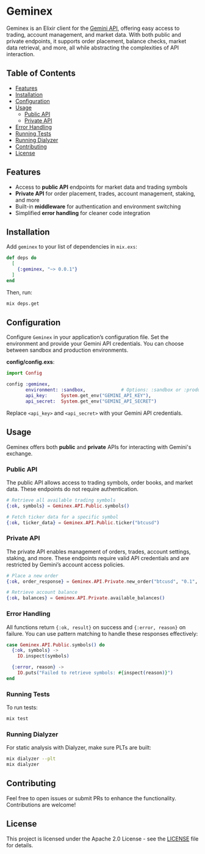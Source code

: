 # Geminex

Geminex is an Elixir client for the [Gemini API](https://docs.gemini.com/), offering easy access to trading, account management, and market data. With both public and private endpoints, it supports order placement, balance checks, market data retrieval, and more, all while abstracting the complexities of API interaction.

## Table of Contents
- [Features](#features)
- [Installation](#installation)
- [Configuration](#configuration)
- [Usage](#usage)
    - [Public API](#public-api)
    - [Private API](#private-api)
- [Error Handling](#error-handling)
- [Running Tests](#running-tests)
- [Running Dialyzer](#running-dialyzer)
- [Contributing](#contributing)
- [License](#license)

## Features

- Access to **public API** endpoints for market data and trading symbols
- **Private API** for order placement, trades, account management, staking, and more
- Built-in **middleware** for authentication and environment switching
- Simplified **error handling** for cleaner code integration

## Installation

Add `geminex` to your list of dependencies in `mix.exs`:

```elixir
def deps do
  [
    {:geminex, "~> 0.0.1"}
  ]
end
```

Then, run:

```bash
mix deps.get
```

## Configuration

Configure `Geminex` in your application’s configuration file. Set the environment and provide your Gemini API credentials. You can choose between sandbox and production environments.

**config/config.exs**:

```elixir
import Config

config :geminex,
       environment: :sandbox,             # Options: :sandbox or :production
       api_key:     System.get_env("GEMINI_API_KEY"),
       api_secret:  System.get_env("GEMINI_API_SECRET")
```

Replace `<api_key>` and `<api_secret>` with your Gemini API credentials.
## Usage

Geminex offers both **public** and **private** APIs for interacting with Gemini's exchange.

### Public API

The public API allows access to trading symbols, order books, and market data. These endpoints do not require authentication.

```elixir
# Retrieve all available trading symbols
{:ok, symbols} = Geminex.API.Public.symbols()

# Fetch ticker data for a specific symbol
{:ok, ticker_data} = Geminex.API.Public.ticker("btcusd")
```

### Private API

The private API enables management of orders, trades, account settings, staking, and more. These endpoints require valid API credentials and are restricted by Gemini’s account access policies.

```elixir
# Place a new order
{:ok, order_response} = Geminex.API.Private.new_order("btcusd", "0.1", "50000", "buy", "exchange limit", client_order_id: "order_12345")

# Retrieve account balance
{:ok, balances} = Geminex.API.Private.available_balances()
```

### Error Handling

All functions return `{:ok, result}` on success and `{:error, reason}` on failure. You can use pattern matching to handle these responses effectively:

```elixir
case Geminex.API.Public.symbols() do
  {:ok, symbols} ->
    IO.inspect(symbols)

  {:error, reason} ->
    IO.puts("Failed to retrieve symbols: #{inspect(reason)}")
end
```

### Running Tests

To run tests:

```bash
mix test
```

### Running Dialyzer

For static analysis with Dialyzer, make sure PLTs are built:

```bash
mix dialyzer --plt
mix dialyzer
```

## Contributing

Feel free to open issues or submit PRs to enhance the functionality. Contributions are welcome!

## License

This project is licensed under the Apache 2.0 License - see the [LICENSE](LICENSE) file for details.
